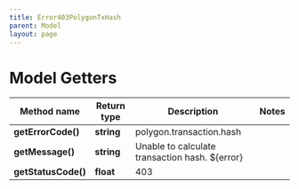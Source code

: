 ```yaml
---
title: Error403PolygonTxHash
parent: Model
layout: page
---
```


# Model Getters

Method name | Return type | Description | Notes
------------ | ------------- | ------------- | -------------
**getErrorCode()** | **string** | polygon.transaction.hash |
**getMessage()** | **string** | Unable to calculate transaction hash. ${error} |
**getStatusCode()** | **float** | 403 |

